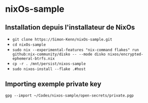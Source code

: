 # nixOs-sample

## Installation depuis l'installateur de NixOs
- `git clone https://Simon-Kenn/nixOs-sample.git`
- `cd nixOs-sample`
- `sudo nix --experimental-features "nix-command flakes" run github:nix-community/disko -- --mode disko nixos/encrypted-ephemeral-btrfs.nix`
- `cp -r . /mnt/persist/nixos-sample`
- `sudo nixos-install --flake .#host`

## Importing exemple private key
`gpg --import ~/Codes/nixos-sample/open-secrets/private.pgp`

